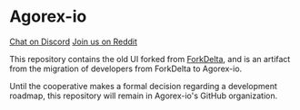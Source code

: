# Agorex-io
[Chat on Discord](https://discord.gg/GVuj6UY)
[Join us on Reddit](https://www.reddit.com/r/Agorex/)

This repository contains the old UI forked from [ForkDelta](https://github.com/forkdelta), and is an artifact from the migration of developers from ForkDelta to Agorex-io.

Until the cooperative makes a formal decision regarding a development roadmap, this repository will remain in Agorex-io's GitHub organization.
